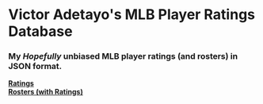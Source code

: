 Victor Adetayo's MLB Player Ratings Database
============================================

### My ***Hopefully*** unbiased MLB player ratings (and rosters) in JSON format.

[**Ratings**](Ratings.json)  
[**Rosters (with Ratings)**](Rosters.json)